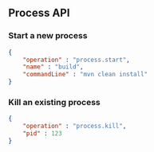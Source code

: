 
Process API
---

### Start a new process

```json
{
    "operation" : "process.start",
    "name" : "build",
    "commandLine" : "mvn clean install"
}
```

### Kill an existing process

```json
{
    "operation" : "process.kill",
    "pid" : 123
}
```
